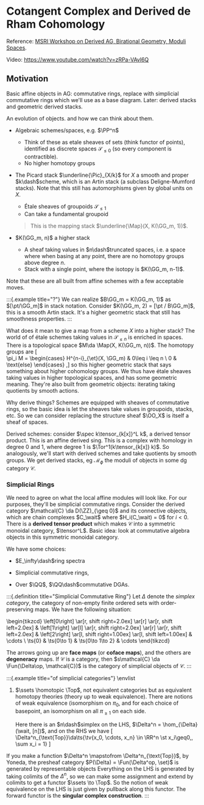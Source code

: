 # Cotangent Complex and Derived de Rham Cohomology

Reference: [MSRI Workshop on Derived AG, Birational Geometry, Moduli Spaces](https://www.msri.org/workshops/862/schedules/25958).

Video: <https://www.youtube.com/watch?v=zRPa-VAvl6Q>

## Motivation

Basic affine objects in AG: commutative rings, replace with simplicial commutative rings which we'll use as a base diagram.
Later: derived stacks and geometric derived stacks.

An evolution of objects. and how we can think about them.

- Algebraic schemes/spaces, e.g. $\PP^n$
  - Think of these as etale sheaves of sets (think functor of points), identified as discrete spaces $\mathcal{S}_{\leq 0}$ (so every component is contractible).
  - No higher homotopy groups


- The Picard stack $\underline{\Pic}_{X/k}$ for $X$ a smooth and proper $k\dash$scheme, which is an Artin stack (a subclass Deligne-Mumford stacks).
  Note that this still has automorphisms given by global units on $X$.
  - Étale sheaves of groupoids $\mathcal{S}_{\leq 1}$
  - Can take a fundamental groupoid
  
  > This is the mapping stack $\underline{\Map}(X, K(\GG_m, 1))$.

- $K(\GG_m, n)$ a higher stack
  - A sheaf taking values in $n\dash$truncated spaces, i.e. a space where when basing at any point, there are no homotopy groups above degree $n$.
  - Stack with a single point, where the isotopy is $K(\GG_m, n-1)$.

Note that these are all built from affine schemes with a few acceptable moves.

:::{.example title="?"}
We can realize $B\GG_m = K(\GG_m, 1)$ as $[\pt/\GG_m]$ in stack notation.
Consider $K(\GG_m, 2) = [\pt / B\GG_m]$, this is a smooth Artin stack.
It's a higher geometric stack that still has smoothness properties.
:::

What does it mean to give a map from a scheme $X$ into a higher stack?
The world of of étale schemes taking values in $\mathcal{S}_{\leq n}$ is enriched in spaces.
There is a topological space $M\da \Map(X, K(\GG_m, n))$.
The homotopy groups are 
\[  
\pi_i M = 
\begin{cases}
H^{n-i}_{\et}(X, \GG_m) & 0\leq i \leq n \\
0 & \text{else}
\end{cases}
,\]
so this higher geometric stack that says something about higher cohomology groups.
We thus have étale sheaves taking values in higher topological spaces, and has some geometric meaning.
They're also built from geometric objects: iterating taking quotients by smooth actions.

Why derive things?
Schemes are equipped with sheaves of commutative rings, so the basic idea is let the sheaves take values in groupoids, stacks, etc.
So we can consider replacing the structure sheaf $\OO_X$ is itself a sheaf of spaces.

Derived schemes: consider $\spec k\tensor_{k[x]}^L k$, a derived tensor product.
This is an affine derived sing.
This is a complex with homology in degree 0 and 1, where degree 1 is $\Tor^1(k\tensor_{k[x]} k)$.
So analogously, we'll start with derived schemes and take quotients by smooth groups.
We get derived stacks, eg $\mathcal{M}_\phi$ the moduli of objects in some dg category $\mathcal{C}$.

### Simplicial Rings

We need to agree on what the local affine modules will look like. 
For our purposes, they'll be simplicial commutative rings.
Consider the derived category $\mathcal{C} \da D(\ZZ)_{\geq 0}$ and its connective objects, which are chain complexes $C_\wait$ where $H_i(C_\wait) = 0$ for $i<0$.
There is a **derived tensor product** which makes $\mathcal{C}$ into a symmetric monoidal category, $\tensor^L$.
Basic idea: look at commutative algebra objects in this symmetric monoidal category.

We have some choices:

- $E_\infty\dash$ring spectra

- Simplicial commutative rings,

- Over $\QQ$, $\QQ\dash$commutative DGAs.

:::{.definition title="Simplicial Commutative Ring"}
Let $\Delta$ denote the *simplex category*, the category of non-empty finite ordered sets with order-preserving maps.
We have the following situation:

\begin{tikzcd}
\left[0\right]
  \ar[r, shift right=2.0ex] \ar[r] \ar[r, shift left=2.0ex] 
& \left[1\right] 
  \ar[l]
  \ar[r, shift right=2.0ex] \ar[r] \ar[r, shift left=2.0ex] 
& \left[2\right]
  \ar[l, shift right=1.00ex]
  \ar[l, shift left=1.00ex]
& \cdots
\\
\ts{0}
& \ts{0\to 1} 
& \ts{0\to 1\to 2} 
& \cdots
\end{tikzcd}

The arrows going up are **face maps** (or **coface maps**), and the others are **degeneracy** maps.
If $\mathcal{C}$ is a category, then $s\mathcal{C} \da \Fun(\Delta\op, \mathcal{C})$ is the category of simplicial objects of $\mathcal{C}$.
:::

:::{.example title="of simplicial categories"}
\envlist

1. $\ssets \homotopic \Top$, not equivalent categories but as equivalent homotopy theories (theory up to weak equivalence).
  There are notions of weak equivalence (isomorphism on $\pi_0$, and for each choice of basepoint, an isomorphism on all $\pi_{\geq 1}$ on each side.

    Here there is an $n\dash$simplex on the LHS, $\Delta^n = \hom_{\Delta}(\wait, [n])$, and on the RHS we have 
\[
\Delta^n_{\text{Top}}\da\ts{\tv{x_0, \cdots, x_n} \in \RR^n \st x_i\geq0,\, \sum x_i = 1}
\]

  If you make a function $\Delta^n \mapstofrom \Delta^n_{\text{Top}}$, by Yoneda, the presheaf category $P(\Delta) = \Fun(\Delta^op, \set)$ is generated by representable objects 
  Everything on the LHS is generated by taking colimits of the $\Delta^n$, so we can make some assignment and extend by colimits to get a functor $\ssets \to \Top$.
  So the notion of weak equivalence on the LHS is just given by pullback along this functor.
  The forward functor is the **singular complex construction**.
:::

